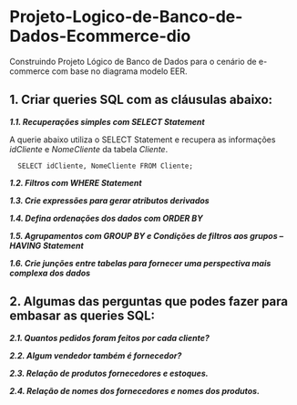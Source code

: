 # Projeto-Logico-de-Banco-de-Dados-Ecommerce-dio
Construindo Projeto Lógico de Banco de Dados para o cenário de e-commerce com base no diagrama modelo EER.

## 1. Criar queries SQL com as cláusulas abaixo:

 _**1.1. Recuperações simples com SELECT Statement**_
 
 A querie abaixo utiliza o SELECT Statement e recupera as informações _idCliente_ e _NomeCliente_ da tabela _Cliente_.
 
      SELECT idCliente, NomeCliente FROM Cliente;
 
 _**1.2. Filtros com WHERE Statement**_
 
 _**1.3. Crie expressões para gerar atributos derivados**_
 
 _**1.4. Defina ordenações dos dados com ORDER BY**_
 
 _**1.5. Agrupamentos com GROUP BY e Condições de filtros aos grupos – HAVING Statement**_
 
 _**1.6. Crie junções entre tabelas para fornecer uma perspectiva mais complexa dos dados**_


## 2. Algumas das perguntas que podes fazer para embasar as queries SQL:

_**2.1. Quantos pedidos foram feitos por cada cliente?**_

_**2.2. Algum vendedor também é fornecedor?**_

_**2.3. Relação de produtos fornecedores e estoques.**_

_**2.4. Relação de nomes dos fornecedores e nomes dos produtos.**_

